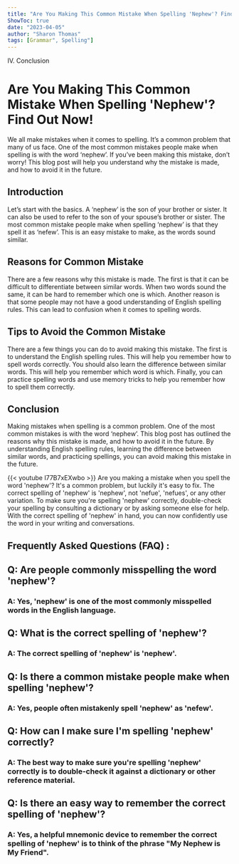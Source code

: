 ```yaml
---
title: "Are You Making This Common Mistake When Spelling 'Nephew'? Find Out Now!"
ShowToc: true 
date: "2023-04-05"
author: "Sharon Thomas" 
tags: [Grammar", Spelling"]
---
```

IV. Conclusion

# Are You Making This Common Mistake When Spelling 'Nephew'? Find Out Now! 

We all make mistakes when it comes to spelling. It’s a common problem that many of us face. One of the most common mistakes people make when spelling is with the word ‘nephew’. If you’ve been making this mistake, don’t worry! This blog post will help you understand why the mistake is made, and how to avoid it in the future. 

## Introduction 

Let’s start with the basics. A ‘nephew’ is the son of your brother or sister. It can also be used to refer to the son of your spouse’s brother or sister. The most common mistake people make when spelling ‘nephew’ is that they spell it as ‘nefew’. This is an easy mistake to make, as the words sound similar. 

## Reasons for Common Mistake 

There are a few reasons why this mistake is made. The first is that it can be difficult to differentiate between similar words. When two words sound the same, it can be hard to remember which one is which. Another reason is that some people may not have a good understanding of English spelling rules. This can lead to confusion when it comes to spelling words. 

## Tips to Avoid the Common Mistake 

There are a few things you can do to avoid making this mistake. The first is to understand the English spelling rules. This will help you remember how to spell words correctly. You should also learn the difference between similar words. This will help you remember which word is which. Finally, you can practice spelling words and use memory tricks to help you remember how to spell them correctly. 

## Conclusion 

Making mistakes when spelling is a common problem. One of the most common mistakes is with the word ‘nephew’. This blog post has outlined the reasons why this mistake is made, and how to avoid it in the future. By understanding English spelling rules, learning the difference between similar words, and practicing spellings, you can avoid making this mistake in the future.

{{< youtube I77B7xEXwbo >}} 
Are you making a mistake when you spell the word 'nephew'? It's a common problem, but luckily it's easy to fix. The correct spelling of 'nephew' is 'nephew', not 'nefue', 'nefues', or any other variation. To make sure you're spelling 'nephew' correctly, double-check your spelling by consulting a dictionary or by asking someone else for help. With the correct spelling of 'nephew' in hand, you can now confidently use the word in your writing and conversations.

## Frequently Asked Questions (FAQ) :
<h2>Q: Are people commonly misspelling the word 'nephew'?</h2>

<h3>A: Yes, 'nephew' is one of the most commonly misspelled words in the English language. </h3>

<h2>Q: What is the correct spelling of 'nephew'?</h2>

<h3>A: The correct spelling of 'nephew' is 'nephew'.</h3>

<h2>Q: Is there a common mistake people make when spelling 'nephew'?</h2>

<h3>A: Yes, people often mistakenly spell 'nephew' as 'nefew'.</h3>

<h2>Q: How can I make sure I'm spelling 'nephew' correctly?</h2>

<h3>A: The best way to make sure you're spelling 'nephew' correctly is to double-check it against a dictionary or other reference material.</h3>

<h2>Q: Is there an easy way to remember the correct spelling of 'nephew'?</h2>

<h3>A: Yes, a helpful mnemonic device to remember the correct spelling of 'nephew' is to think of the phrase "My Nephew is My Friend".</h3>





